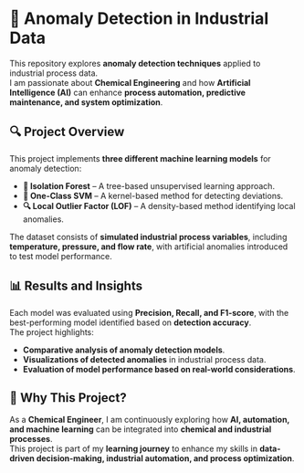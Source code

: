 # 🚀 Anomaly Detection in Industrial Data  

This repository explores **anomaly detection techniques** applied to industrial process data.  
I am passionate about **Chemical Engineering** and how **Artificial Intelligence (AI)** can enhance **process automation, predictive maintenance, and system optimization**.  

## 🔍 Project Overview  
This project implements **three different machine learning models** for anomaly detection:  
- **🌳 Isolation Forest** – A tree-based unsupervised learning approach.  
- **🛑 One-Class SVM** – A kernel-based method for detecting deviations.  
- **🔍 Local Outlier Factor (LOF)** – A density-based method identifying local anomalies.  

The dataset consists of **simulated industrial process variables**, including **temperature, pressure, and flow rate**, with artificial anomalies introduced to test model performance.

## 📊 Results and Insights  
Each model was evaluated using **Precision, Recall, and F1-score**, with the best-performing model identified based on **detection accuracy**.  
The project highlights:
- **Comparative analysis of anomaly detection models**.  
- **Visualizations of detected anomalies** in industrial process data.  
- **Evaluation of model performance based on real-world considerations**.  

## 🎯 Why This Project?  
As a **Chemical Engineer**, I am continuously exploring how **AI, automation, and machine learning** can be integrated into **chemical and industrial processes**.  
This project is part of my **learning journey** to enhance my skills in **data-driven decision-making, industrial automation, and process optimization**.  
